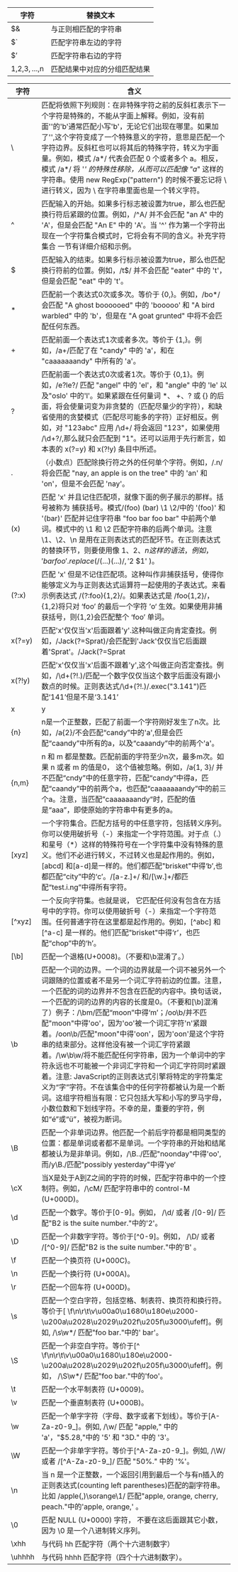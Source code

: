 



| 字符          | 替换文本                     |
|---------------|------------------------------|
| $&            | 与正则相匹配的字符串         |
| $`            | 匹配字符串左边的字符         |
| $’            | 匹配字符串右边的字符         |
| $1,$2,$3,…,$n | 匹配结果中对应的分组匹配结果 |



| 字符   | 含义                                                                                                                                                                                                                                                                                                                                                                                                                                                                                                                                                                                                                                                                                                                                                |
|--------|-----------------------------------------------------------------------------------------------------------------------------------------------------------------------------------------------------------------------------------------------------------------------------------------------------------------------------------------------------------------------------------------------------------------------------------------------------------------------------------------------------------------------------------------------------------------------------------------------------------------------------------------------------------------------------------------------------------------------------------------------------|
| \      | 匹配将依照下列规则：在非特殊字符之前的反斜杠表示下一个字符是特殊的，不能从字面上解释。例如，没有前面'\'的'b'通常匹配小写'b'，无论它们出现在哪里。如果加了'\',这个字符变成了一个特殊意义的字符，意思是匹配一个字符边界。反斜杠也可以将其后的特殊字符，转义为字面量。例如，模式 /a*/ 代表会匹配 0 个或者多个 a。相反，模式 /a\*/ 将 '*' 的特殊性移除，从而可以匹配像 "a*" 这样的字符串。使用 new RegExp("pattern") 的时候不要忘记将 \ 进行转义，因为 \ 在字符串里面也是一个转义字符。                                                                                                                                                                                                                                                                 |
| ^      | 匹配输入的开始。如果多行标志被设置为true，那么也匹配换行符后紧跟的位置。例如，/^A/ 并不会匹配 "an A" 中的 'A'，但是会匹配 "An E" 中的 'A'。当 '^' 作为第一个字符出现在一个字符集合模式时，它将会有不同的含义。补充字符集合 一节有详细介绍和示例。                                                                                                                                                                                                                                                                                                                                                                                                                                                                                                   |
| $      | 匹配输入的结束。如果多行标示被设置为true，那么也匹配换行符前的位置。例如，/t$/ 并不会匹配 "eater" 中的 't'，但是会匹配 "eat" 中的 't'。                                                                                                                                                                                                                                                                                                                                                                                                                                                                                                                                                                                                             |
| *      | 匹配前一个表达式0次或多次。等价于 {0,}。例如，/bo*/会匹配 "A ghost boooooed" 中的 'booooo' 和 "A bird warbled" 中的 'b'，但是在 "A goat grunted" 中将不会匹配任何东西。                                                                                                                                                                                                                                                                                                                                                                                                                                                                                                                                                                             |
| +      | 匹配前面一个表达式1次或者多次。等价于 {1,}。例如，/a+/匹配了在 "candy" 中的 'a'，和在 "caaaaaaandy" 中所有的 'a'。                                                                                                                                                                                                                                                                                                                                                                                                                                                                                                                                                                                                                                  |
| ?      | 匹配前面一个表达式0次或者1次。等价于 {0,1}。例如，/e?le?/ 匹配 "angel" 中的 'el'，和 "angle" 中的 'le' 以及"oslo' 中的'l'。如果紧跟在任何量词 *、 +、? 或 {} 的后面，将会使量词变为非贪婪的（匹配尽量少的字符），和缺省使用的贪婪模式（匹配尽可能多的字符）正好相反。例如，对 "123abc" 应用 /\d+/ 将会返回 "123"，如果使用 /\d+?/,那么就只会匹配到 "1"。还可以运用于先行断言，如本表的 x(?=y) 和 x(?!y) 条目中所述。                                                                                                                                                                                                                                                                                                                                |
| .      | （小数点）匹配除换行符之外的任何单个字符。例如，/.n/将会匹配 "nay, an apple is on the tree" 中的 'an' 和 'on'，但是不会匹配 'nay'。                                                                                                                                                                                                                                                                                                                                                                                                                                                                                                                                                                                                                 |
| (x)    | 匹配 'x' 并且记住匹配项，就像下面的例子展示的那样。括号被称为 捕获括号。模式/(foo) (bar) \1 \2/中的 '(foo)' 和 '(bar)' 匹配并记住字符串 "foo bar foo bar" 中前两个单词。模式中的 \1 和 \2 匹配字符串的后两个单词。注意 \1、\2、\n 是用在正则表达式的匹配环节。在正则表达式的替换环节，则要使用像 $1、$2、$n 这样的语法，例如，'bar foo'.replace( /(...) (...)/, '$2 $1' )。                                                                                                                                                                                                                                                                                                                                                                         |
| (?:x)  | 匹配 'x' 但是不记住匹配项。这种叫作非捕获括号，使得你能够定义为与正则表达式运算符一起使用的子表达式。来看示例表达式 /(?:foo){1,2}/。如果表达式是 /foo{1,2}/，{1,2}将只对 ‘foo’ 的最后一个字符 ’o‘ 生效。如果使用非捕获括号，则{1,2}会匹配整个 ‘foo’ 单词。                                                                                                                                                                                                                                                                                                                                                                                                                                                                                          |
| x(?=y) | 匹配'x'仅仅当'x'后面跟着'y'.这种叫做正向肯定查找。例如，/Jack(?=Sprat)/会匹配到'Jack'仅仅当它后面跟着'Sprat'。/Jack(?=Sprat|Frost)/匹配‘Jack’仅仅当它后面跟着'Sprat'或者是‘Frost’。但是‘Sprat’和‘Frost’都不是匹配结果的一部分。                                                                                                                                                                                                                                                                                                                                                                                                                                                                                                                     |
| x(?!y) | 匹配'x'仅仅当'x'后面不跟着'y',这个叫做正向否定查找。例如，/\d+(?!\.)/匹配一个数字仅仅当这个数字后面没有跟小数点的时候。正则表达式/\d+(?!\.)/.exec("3.141")匹配‘141’但是不是‘3.141’                                                                                                                                                                                                                                                                                                                                                                                                                                                                                                                                                                  |
| x|y    | 匹配‘x’或者‘y’。例如，/green|red/匹配“green apple”中的‘green’和“red apple”中的‘red’                                                                                                                                                                                                                                                                                                                                                                                                                                                                                                                                                                                                                                                                 |
| {n}    | n是一个正整数，匹配了前面一个字符刚好发生了n次。比如，/a{2}/不会匹配“candy”中的'a',但是会匹配“caandy”中所有的a，以及“caaandy”中的前两个'a'。                                                                                                                                                                                                                                                                                                                                                                                                                                                                                                                                                                                                        |
| {n,m}  | n 和 m 都是整数。匹配前面的字符至少n次，最多m次。如果 n 或者 m 的值是0， 这个值被忽略。例如，/a{1, 3}/ 并不匹配“cndy”中的任意字符，匹配“candy”中得a，匹配“caandy”中的前两个a，也匹配“caaaaaaandy”中的前三个a。注意，当匹配”caaaaaaandy“时，匹配的值是“aaa”，即使原始的字符串中有更多的a。                                                                                                                                                                                                                                                                                                                                                                                                                                                           |
| [xyz]  | 一个字符集合。匹配方括号的中任意字符，包括转义序列。你可以使用破折号（-）来指定一个字符范围。对于点（.）和星号（*）这样的特殊符号在一个字符集中没有特殊的意义。他们不必进行转义，不过转义也是起作用的。例如，[abcd] 和[a-d]是一样的。他们都匹配"brisket"中得‘b’,也都匹配“city”中的‘c’。/[a-z.]+/ 和/[\w.]+/都匹配“test.i.ng”中得所有字符。                                                                                                                                                                                                                                                                                                                                                                                                          |
| [^xyz] | 一个反向字符集。也就是说， 它匹配任何没有包含在方括号中的字符。你可以使用破折号（-）来指定一个字符范围。任何普通字符在这里都是起作用的。例如，[^abc] 和 [^a-c] 是一样的。他们匹配"brisket"中得‘r’，也匹配“chop”中的‘h’。                                                                                                                                                                                                                                                                                                                                                                                                                                                                                                                            |
| [\b]   | 匹配一个退格(U+0008)。（不要和\b混淆了。）                                                                                                                                                                                                                                                                                                                                                                                                                                                                                                                                                                                                                                                                                                          |
| \b     | 匹配一个词的边界。一个词的边界就是一个词不被另外一个词跟随的位置或者不是另一个词汇字符前边的位置。注意，一个匹配的词的边界并不包含在匹配的内容中。换句话说，一个匹配的词的边界的内容的长度是0。（不要和[\b]混淆了）例子：/\bm/匹配“moon”中得‘m’；/oo\b/并不匹配"moon"中得'oo'，因为'oo'被一个词汇字符'n'紧跟着。/oon\b/匹配"moon"中得'oon'，因为'oon'是这个字符串的结束部分。这样他没有被一个词汇字符紧跟着。/\w\b\w/将不能匹配任何字符串，因为一个单词中的字符永远也不可能被一个非词汇字符和一个词汇字符同时紧跟着。注意: JavaScript的正则表达式引擎将特定的字符集定义为“字”字符。不在该集合中的任何字符都被认为是一个断词。这组字符相当有限：它只包括大写和小写的罗马字母，小数位数和下划线字符。不幸的是，重要的字符，例如“é”或“ü”，被视为断词。 |
| \B     | 匹配一个非单词边界。他匹配一个前后字符都是相同类型的位置：都是单词或者都不是单词。一个字符串的开始和结尾都被认为是非单词。例如，/\B../匹配"noonday"中得'oo', 而/y\B./匹配"possibly yesterday"中得’ye‘                                                                                                                                                                                                                                                                                                                                                                                                                                                                                                                                               |
| \cX    | 当X是处于A到Z之间的字符的时候，匹配字符串中的一个控制符。例如，/\cM/ 匹配字符串中的 control-M (U+000D)。                                                                                                                                                                                                                                                                                                                                                                                                                                                                                                                                                                                                                                            |
| \d     | 匹配一个数字。等价于[0-9]。例如， /\d/ 或者 /[0-9]/ 匹配"B2 is the suite number."中的'2'。                                                                                                                                                                                                                                                                                                                                                                                                                                                                                                                                                                                                                                                          |
| \D     | 匹配一个非数字字符。等价于[^0-9]。例如， /\D/ 或者 /[^0-9]/ 匹配"B2 is the suite number."中的'B' 。                                                                                                                                                                                                                                                                                                                                                                                                                                                                                                                                                                                                                                                 |
| \f     | 匹配一个换页符 (U+000C)。                                                                                                                                                                                                                                                                                                                                                                                                                                                                                                                                                                                                                                                                                                                           |
| \n     | 匹配一个换行符 (U+000A)。                                                                                                                                                                                                                                                                                                                                                                                                                                                                                                                                                                                                                                                                                                                           |
| \r     | 匹配一个回车符 (U+000D)。                                                                                                                                                                                                                                                                                                                                                                                                                                                                                                                                                                                                                                                                                                                           |
| \s     | 匹配一个空白字符，包括空格、制表符、换页符和换行符。等价于[ \f\n\r\t\v\u00a0\u1680\u180e\u2000-\u200a\u2028\u2029\u202f\u205f\u3000\ufeff]。例如, /\s\w*/ 匹配"foo bar."中的' bar'。                                                                                                                                                                                                                                                                                                                                                                                                                                                                                                                                                                |
| \S     | 匹配一个非空白字符。等价于[^ \f\n\r\t\v\u00a0\u1680\u180e\u2000-\u200a\u2028\u2029\u202f\u205f\u3000\ufeff]。例如， /\S\w*/ 匹配"foo bar."中的'foo'。                                                                                                                                                                                                                                                                                                                                                                                                                                                                                                                                                                                               |
| \t     | 匹配一个水平制表符 (U+0009)。                                                                                                                                                                                                                                                                                                                                                                                                                                                                                                                                                                                                                                                                                                                       |
| \v     | 匹配一个垂直制表符 (U+000B)。                                                                                                                                                                                                                                                                                                                                                                                                                                                                                                                                                                                                                                                                                                                       |
| \w     | 匹配一个单字字符（字母、数字或者下划线）。等价于[A-Za-z0-9_]。例如, /\w/ 匹配 "apple," 中的 'a'，"$5.28,"中的 '5' 和 "3D." 中的 '3'。                                                                                                                                                                                                                                                                                                                                                                                                                                                                                                                                                                                                               |
| \W     | 匹配一个非单字字符。等价于[^A-Za-z0-9_]。例如, /\W/ 或者 /[^A-Za-z0-9_]/ 匹配 "50%." 中的 '%'。                                                                                                                                                                                                                                                                                                                                                                                                                                                                                                                                                                                                                                                     |
| \n     | 当 n 是一个正整数，一个返回引用到最后一个与有n插入的正则表达式(counting left parentheses)匹配的副字符串。比如 /apple(,)\sorange\1/ 匹配"apple, orange, cherry, peach."中的'apple, orange,' 。                                                                                                                                                                                                                                                                                                                                                                                                                                                                                                                                                       |
| \0     | 匹配 NULL (U+0000) 字符， 不要在这后面跟其它小数，因为 \0<digits> 是一个八进制转义序列。                                                                                                                                                                                                                                                                                                                                                                                                                                                                                                                                                                                                                                                            |
| \xhh   | 与代码 hh 匹配字符（两个十六进制数字）                                                                                                                                                                                                                                                                                                                                                                                                                                                                                                                                                                                                                                                                                                              |
| \uhhhh | 与代码 hhhh 匹配字符（四个十六进制数字）。                                                                                                                                                                                                                                                                                                                                                                                                                                                                                                                                                                                                                                                                                                          |
